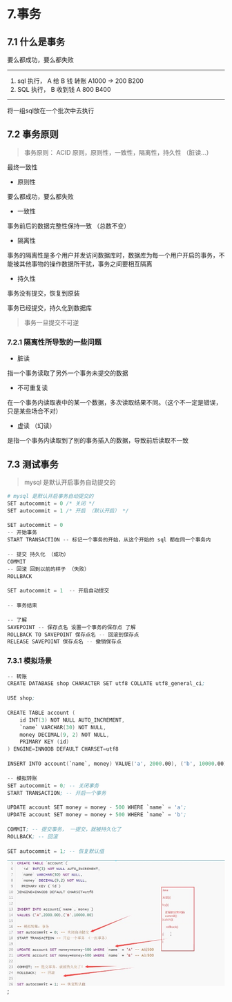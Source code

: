 # 7.事务

## 7.1 什么是事务

要么都成功，要么都失败

---
1. sql 执行， A 给 B 钱 转账 A1000 -> 200 B200
2. SQL 执行， B 收到钱 A 800 B400
---

将一组sql放在一个批次中去执行

## 7.2 事务原则

> 事务原则： ACID 原则，原则性，一致性，隔离性，持久性 （脏读...）

最终一致性

* 原则性

要么都成功，要么都失败

* 一致性

事务前后的数据完整性保持一致 （总数不变）

* 隔离性

事务的隔离性是多个用户并发访问数据库时，数据库为每一个用户开启的事务，不能被其他事物的操作数据所干扰，事务之间要相互隔离

* 持久性

事务没有提交，恢复到原装

事务已经提交，持久化到数据库

> 事务一旦提交不可逆

### 7.2.1 隔离性所导致的一些问题

* 脏读

指一个事务读取了另外一个事务未提交的数据

* 不可重复读

在一个事务内读取表中的某一个数据，多次读取结果不同。（这个不一定是错误，只是某些场合不对）

* 虚读 （幻读）

是指一个事务内读取到了别的事务插入的数据，导致前后读取不一致

## 7.3 测试事务

> mysql 是默认开启事务自动提交的

```s
# mysql 是默认开启事务自动提交的
SET autocommit = 0 /* 关闭 */
SET autocommit = 1 /* 开启 （默认开启） */

SET autocommit = 0
-- 开始事务
START TRANSACTION -- 标记一个事务的开始，从这个开始的 sql 都在同一个事务内

-- 提交 持久化 （成功）
COMMIT
-- 回滚 回到以前的样子 （失败）
ROLLBACK

SET autocommit = 1  -- 开启自动提交

-- 事务结束

-- 了解
SAVEPOINT -- 保存点名 设置一个事务的保存点 了解
ROLLBACK TO SAVEPOINT 保存点名 -- 回滚到保存点
RELEASE SAVEPOINT 保存点名 -- 撤销保存点
```

### 7.3.1 模拟场景

```s
-- 转账
CREATE DATABASE shop CHARACTER SET utf8 COLLATE utf8_general_ci;

USE shop;

CREATE TABLE account (
	id INT(3) NOT NULL AUTO_INCREMENT,
	`name` VARCHAR(30) NOT NULL,
	money DECIMAL(9, 2) NOT NULL,
	PRIMARY KEY (id)
) ENGINE=INNODB DEFAULT CHARSET=utf8

INSERT INTO account(`name`, money) VALUE('a', 2000.00), ('b', 10000.00)

-- 模拟转账
SET autocommit = 0; -- 关闭事务
START TRANSACTION; -- 开启一个事务

UPDATE account SET money = money - 500 WHERE `name` = 'a';
UPDATE account SET money = money + 500 WHERE `name` = 'b';

COMMIT; -- 提交事务， 一提交，就被持久化了
ROLLBACK; -- 回滚

SET autocommit = 1; -- 恢复默认值
```

![事务代码用法](./images/8.1.jpg);